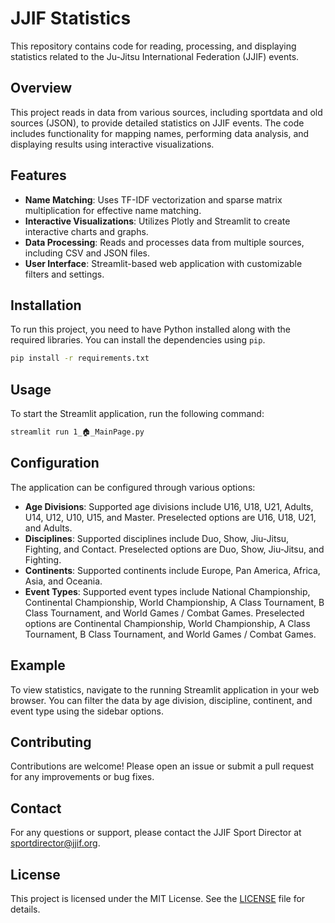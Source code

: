 # JJIF Statistics

This repository contains code for reading, processing, and displaying statistics related to the Ju-Jitsu International Federation (JJIF) events.

## Overview

This project reads in data from various sources, including sportdata and old sources (JSON), to provide detailed statistics on JJIF events. The code includes functionality for mapping names, performing data analysis, and displaying results using interactive visualizations.

## Features

- **Name Matching**: Uses TF-IDF vectorization and sparse matrix multiplication for effective name matching.
- **Interactive Visualizations**: Utilizes Plotly and Streamlit to create interactive charts and graphs.
- **Data Processing**: Reads and processes data from multiple sources, including CSV and JSON files.
- **User Interface**: Streamlit-based web application with customizable filters and settings.

## Installation

To run this project, you need to have Python installed along with the required libraries. You can install the dependencies using `pip`.

```bash
pip install -r requirements.txt
```

## Usage

To start the Streamlit application, run the following command:

```bash
streamlit run 1_🏠_MainPage.py
```

## Configuration

The application can be configured through various options:

- **Age Divisions**: Supported age divisions include U16, U18, U21, Adults, U14, U12, U10, U15, and Master. Preselected options are U16, U18, U21, and Adults.
- **Disciplines**: Supported disciplines include Duo, Show, Jiu-Jitsu, Fighting, and Contact. Preselected options are Duo, Show, Jiu-Jitsu, and Fighting.
- **Continents**: Supported continents include Europe, Pan America, Africa, Asia, and Oceania.
- **Event Types**: Supported event types include National Championship, Continental Championship, World Championship, A Class Tournament, B Class Tournament, and World Games / Combat Games. Preselected options are Continental Championship, World Championship, A Class Tournament, B Class Tournament, and World Games / Combat Games.

## Example

To view statistics, navigate to the running Streamlit application in your web browser. You can filter the data by age division, discipline, continent, and event type using the sidebar options.

## Contributing

Contributions are welcome! Please open an issue or submit a pull request for any improvements or bug fixes.

## Contact

For any questions or support, please contact the JJIF Sport Director at [sportdirector@jjif.org](mailto:sportdirector@jjif.org).

## License

This project is licensed under the MIT License. See the [LICENSE](LICENSE) file for details.
